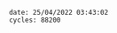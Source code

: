 

                date: 25/04/2022 03:43:02
                cycles: 88200

                         